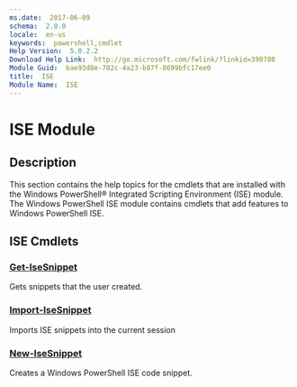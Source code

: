 ```yaml
---
ms.date:  2017-06-09
schema:  2.0.0
locale:  en-us
keywords:  powershell,cmdlet
Help Version:  5.0.2.2
Download Help Link:  http://go.microsoft.com/fwlink/?linkid=390780
Module Guid:  bae93d8e-782c-4a23-b87f-8699bfc17ee0
title:  ISE
Module Name:  ISE
---
```


# ISE Module
## Description
This section contains the help topics for the cmdlets that are installed with the Windows PowerShell® Integrated Scripting Environment (ISE) module. The Windows PowerShell ISE module contains cmdlets that add features to Windows PowerShell ISE.

## ISE Cmdlets
### [Get-IseSnippet](Get-IseSnippet.md)
Gets snippets that the user created.


### [Import-IseSnippet](Import-IseSnippet.md)
Imports ISE snippets into the current session


### [New-IseSnippet](New-IseSnippet.md)
Creates a Windows PowerShell ISE code snippet.

